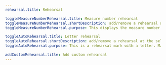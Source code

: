 ```yaml
---
rehearsal.title: Rehearsal

toggleMeasureNumberRehearsal.title: Measure number rehearsal
toggleMeasureNumberRehearsal.shortDescription: add/remove a rehearsal at the selected measure
toggleMeasureNumberRehearsal.purpose: This displays the measure number as a rehearsal mark.

toggleAutoRehearsal.title: Letter rehearsal
toggleAutoRehearsal.shortDescription: add/remove a rehearsal at the selected measure
toggleAutoRehearsal.purpose: This is a rehearsal mark with a letter. Marks of this type are ordered alphabetically. 

addCustomRehearsal.title: Add custom rehearsal
---
```

